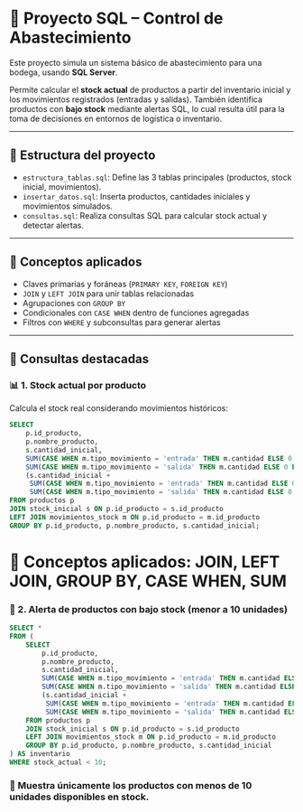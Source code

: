 # 🧾 Proyecto SQL – Control de Abastecimiento

Este proyecto simula un sistema básico de abastecimiento para una bodega, usando **SQL Server**.

Permite calcular el **stock actual** de productos a partir del inventario inicial y los movimientos registrados (entradas y salidas). También identifica productos con **bajo stock** mediante alertas SQL, lo cual resulta útil para la toma de decisiones en entornos de logística o inventario.

---

## 📁 Estructura del proyecto

- `estructura_tablas.sql`: Define las 3 tablas principales (productos, stock inicial, movimientos).
- `insertar_datos.sql`: Inserta productos, cantidades iniciales y movimientos simulados.
- `consultas.sql`: Realiza consultas SQL para calcular stock actual y detectar alertas.

---

## 🧠 Conceptos aplicados

- Claves primarias y foráneas (`PRIMARY KEY`, `FOREIGN KEY`)
- `JOIN` y `LEFT JOIN` para unir tablas relacionadas
- Agrupaciones con `GROUP BY`
- Condicionales con `CASE WHEN` dentro de funciones agregadas
- Filtros con `WHERE` y subconsultas para generar alertas

---

## 🧪 Consultas destacadas

### 📊 1. Stock actual por producto

Calcula el stock real considerando movimientos históricos:

```sql
SELECT 
    p.id_producto,
    p.nombre_producto,
    s.cantidad_inicial,
    SUM(CASE WHEN m.tipo_movimiento = 'entrada' THEN m.cantidad ELSE 0 END) AS total_entradas,
    SUM(CASE WHEN m.tipo_movimiento = 'salida' THEN m.cantidad ELSE 0 END) AS total_salidas,
    (s.cantidad_inicial + 
     SUM(CASE WHEN m.tipo_movimiento = 'entrada' THEN m.cantidad ELSE 0 END) - 
     SUM(CASE WHEN m.tipo_movimiento = 'salida' THEN m.cantidad ELSE 0 END)) AS stock_actual
FROM productos p
JOIN stock_inicial s ON p.id_producto = s.id_producto
LEFT JOIN movimientos_stock m ON p.id_producto = m.id_producto
GROUP BY p.id_producto, p.nombre_producto, s.cantidad_inicial;

```
# 🧩 Conceptos aplicados: JOIN, LEFT JOIN, GROUP BY, CASE WHEN, SUM

### 🚨 2. Alerta de productos con bajo stock (menor a 10 unidades)

```sql
SELECT *
FROM (
    SELECT 
        p.id_producto,
        p.nombre_producto,
        s.cantidad_inicial,
        SUM(CASE WHEN m.tipo_movimiento = 'entrada' THEN m.cantidad ELSE 0 END) AS total_entradas,
        SUM(CASE WHEN m.tipo_movimiento = 'salida' THEN m.cantidad ELSE 0 END) AS total_salidas,
        (s.cantidad_inicial + 
         SUM(CASE WHEN m.tipo_movimiento = 'entrada' THEN m.cantidad ELSE 0 END) - 
         SUM(CASE WHEN m.tipo_movimiento = 'salida' THEN m.cantidad ELSE 0 END)) AS stock_actual
    FROM productos p
    JOIN stock_inicial s ON p.id_producto = s.id_producto
    LEFT JOIN movimientos_stock m ON p.id_producto = m.id_producto
    GROUP BY p.id_producto, p.nombre_producto, s.cantidad_inicial
) AS inventario
WHERE stock_actual < 10;

```
### 📌 Muestra únicamente los productos con menos de 10 unidades disponibles en stock.